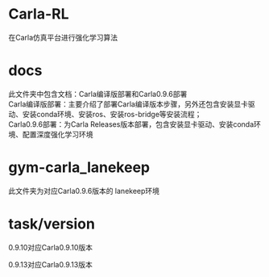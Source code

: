 # Carla-RL
在Carla仿真平台进行强化学习算法
# docs
此文件夹中包含文档：Carla编译版部署和Carla0.9.6部署  
    Carla编译版部署：主要介绍了部署Carla编译版本步骤，另外还包含安装显卡驱动、安装conda环境、安装ros、安装ros-bridge等安装流程；  
    Carla0.9.6部署：为Carla Releases版本部署，包含安装显卡驱动、安装conda环境、配置深度强化学习环境  
# gym-carla_lanekeep
此文件夹为对应Carla0.9.6版本的 lanekeep环境
# task/version
0.9.10对应Carla0.9.10版本

0.9.13对应Carla0.9.13版本
